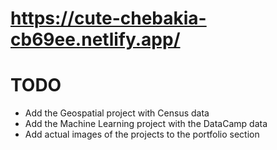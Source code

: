 # https://cute-chebakia-cb69ee.netlify.app/


# TODO

* Add the Geospatial project with Census data
* Add the Machine Learning project with the DataCamp data
* Add actual images of the projects to the portfolio section